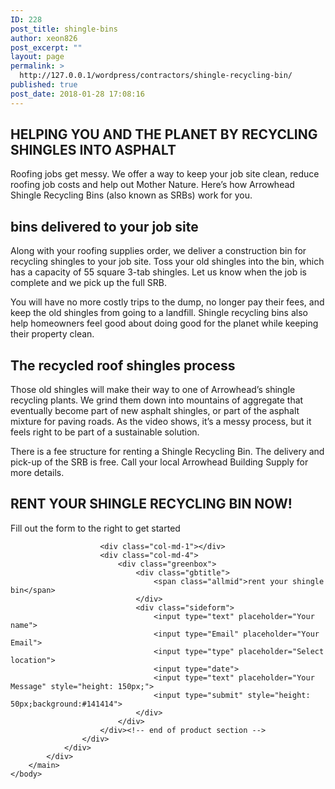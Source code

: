 ```yaml
---
ID: 228
post_title: shingle-bins
author: xeon826
post_excerpt: ""
layout: page
permalink: >
  http://127.0.0.1/wordpress/contractors/shingle-recycling-bin/
published: true
post_date: 2018-01-28 17:08:16
---
```

<div class="rel">
				<div class="ga"></div>
				<div class="pd container">
					<div class="row">
						<div class="col-md-7">
							<div class="ar"></div>
							<h2 class="head3">HELPING YOU AND THE PLANET BY RECYCLING SHINGLES INTO ASPHALT</h2>
							<p>Roofing jobs get messy. We offer a way to keep your job site clean, reduce roofing job costs and help out Mother Nature. Here’s how Arrowhead Shingle Recycling Bins (also known as SRBs) work for you.</p>
							<h2>bins delivered to your job site</h2>
							<p>Along with your roofing supplies order, we deliver a construction bin for recycling shingles to your job site. Toss your old shingles into the bin, which has a capacity of 55 square 3-tab shingles. Let us know when the job is complete and we pick up the full SRB.</p>
							<p>You will have no more costly trips to the dump, no longer pay their fees, and keep the old shingles from going to a landfill. Shingle recycling bins also help homeowners feel good about doing good for the planet while keeping their property clean.</p>
							<h2>The recycled roof shingles process</h2>
							<p>Those old shingles will make their way to one of Arrowhead’s shingle recycling plants. We grind them down into mountains of aggregate that eventually become part of new asphalt shingles, or part of the asphalt mixture for paving roads. As the video shows, it’s a messy process, but it feels right to be part of a sustainable solution.</p>
							<p>There is a fee structure for renting a Shingle Recycling Bin. The delivery and pick-up of the SRB is free. Call your local Arrowhead Building Supply for more details.</p>
							<h2>RENT YOUR SHINGLE RECYCLING BIN NOW!</h2>
							<p>
								Fill out the form to the right to get started
							</p>
						</div>

						<div class="col-md-1"></div>
						<div class="col-md-4">
							<div class="greenbox">
								<div class="gbtitle">
									<span class="allmid">rent your shingle bin</span>
								</div>
								<div class="sideform">
									<input type="text" placeholder="Your name">
									<input type="Email" placeholder="Your Email">
									<input type="type" placeholder="Select location">
									<input type="date">
									<input type="text" placeholder="Your Message" style="height: 150px;">
									<input type="submit" style="height: 50px;background:#141414">
								</div>
							</div>
						</div><!-- end of product section -->
					</div>
				</div>
			</div>
		</main>
	</body>